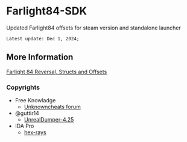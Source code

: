 # Farlight84-SDK
Updated Farlight84 offsets for steam version and standalone launcher

```Latest update: Dec 1, 2024;```

## More Information
[Farlight 84 Reversal, Structs and Offsets](https://www.unknowncheats.me/forum/farlight-84-a/580566-farlight-84-reversal-structs-offsets.html)

### Copyrights
- Free Knowladge
  - [Unknowncheats forum](https://www.unknowncheats.me)
- @guttir14
  - [UnrealDumper-4.25](https://github.com/guttir14/UnrealDumper-4.25)
- IDA Pro
  - [hex-rays](https://hex-rays.com/ida-pro/)
